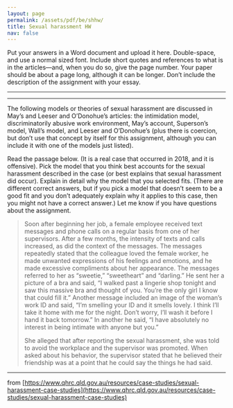```yaml
---
layout: page
permalink: /assets/pdf/be/shhw/
title: Sexual harassment HW
nav: false
---
```


Put your answers in a Word document and upload it here. Double-space, and use a normal sized font. Include short quotes and references to what is in the articles—and, when you do so, give the page number. Your paper should be about a page long, although it can be longer. Don’t include the description of the assignment with your essay.

---
---

The following models or theories of sexual harassment are discussed in May’s and Leeser and O’Donohue’s articles: the intimidation model, discriminatorily abusive work environment, May’s account, Superson’s model, Wall’s model, and Leeser and O’Donohue’s (plus there is coercion, but don’t use that concept by itself for this assignment, although you can include it with one of the models just listed).

Read the passage below. (It is a real case that occurred in 2018, and it is offensive). Pick the model that you think best accounts for the sexual harassment described in the case (or best explains that sexual harassment did occur). Explain in detail why the model that you selected fits. (There are different correct answers, but if you pick a model that doesn’t seem to be a good fit and you don’t adequately explain why it applies to this case, then you might not have a correct answer.) Let me know if you have questions about the assignment.

> Soon after beginning her job, a female employee received text messages and phone calls on a regular basis from one of her supervisors. After a few months, the intensity of texts and calls increased, as did the context of the messages. The messages repeatedly stated that the colleague loved the female worker, he made unwanted expressions of his feelings and emotions, and he made excessive compliments about her appearance. The messages referred to her as “sweetie,” “sweetheart” and “darling.” He sent her a picture of a bra and said, “I walked past a lingerie shop tonight and saw this massive bra and thought of you. You’re the only girl I know that could fill it.” Another message included an image of the woman’s work ID and said, “I’m smelling your ID and it smells lovely. I think I’ll take it home with me for the night. Don’t worry, I’ll wash it before I hand it back tomorrow.” In another he said, “I have absolutely no interest in being intimate with anyone but you.”
>
> She alleged that after reporting the sexual harassment, she was told to avoid the workplace and the supervisor was promoted. When asked about his behavior, the supervisor stated that he believed their friendship was at a point that he could say the things he had said.

---

from [https://www.qhrc.qld.gov.au/resources/case-studies/sexual-harassment-case-studies](https://www.qhrc.qld.gov.au/resources/case-studies/sexual-harassment-case-studies)